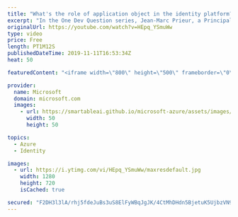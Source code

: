 ```yaml
---
title: "What's the role of application object in the identity platform? | One Dev Question: Jean-Marc Prieur"
excerpt: "In the One Dev Question series, Jean-Marc Prieur, a Principal Program Manager Program Manager working on the Microsoft identity platform, explains the role of the Azure Active Directory application object in the Microsoft identity platform.   Get more information at: https://docs.microsoft.com/azure/active-directory/develop/"
originalUrl: https://youtube.com/watch?v=HEpq_YSmuWw
type: video
price: Free
length: PT1M12S
publishedDateTime: 2019-11-11T16:53:34Z
heat: 50

featuredContent: "<iframe width=\"800\" height=\"500\" frameborder=\"0\" src=\"https://www.youtube.com/embed/HEpq_YSmuWw\" allow=\"accelerometer; autoplay; encrypted-media; gyroscope; picture-in-picture\" allowfullscreen></iframe>"

provider:
  name: Microsoft
  domain: microsoft.com
  images:
    - url: https://smartableai.github.io/microsoft-azure/assets/images/organizations/microsoft.com-50x50.jpg
      width: 50
      height: 50

topics:
  - Azure
  - Identity

images:
  - url: https://i.ytimg.com/vi/HEpq_YSmuWw/maxresdefault.jpg
    width: 1280
    height: 720
    isCached: true

secured: "F2DH3l3lA/rhj5fdeJuBs3uS8ElFyWBqJgJK/4CtMhDHdn5BjetuK5UjbzVN9A0XR0jtpsZZftO7H9KYl3f0/cO+YiA6sD9JWY8c15vZApWtFieWrqySQ9/tngNZrAj3xjMPrTRUD84Za81mO6l24dr3V78bf4BCsZN2CmFFKEUHhMi7YaW0kueXJ+7SVHIOIsTumeds6pncWtY+9VBAdS+SdnJ6EmYLywb4fNADjL0UvcMjH8nRajzCZtzlmFln6ZY0jIAz7JKf9p8VBMr8sYiCeYqQci41rYwYnuT8PxjiUSHmfuSG+cmcodi0+pFh21e1SYMNyhhUVQTJDxg08RVeYhLqjj5HjXpM0CKRfY4JO8eXdnonhKeTiy3IjG3PdFi8X5b72p4RPK19UhAGZK91A+aoRSJf0xyiDRGJmrE=;m8q8Hkr5IzEg7PGsgDRj4A=="
---
```



